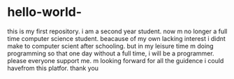 # hello-world-
this is my first repository.
i am a second year student. now m no longer a full time computer science student. beacause of my own lacking interest i didnt make to computer scient after schooling. but in my leisure time m doing programming so that one day without a full time, i will be a programmer.
please everyone support me.
m looking forward for all the guidence i could havefrom this platfor.
thank you
